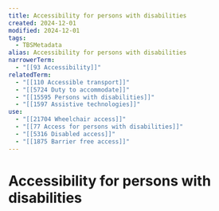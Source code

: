 ```yaml
---
title: Accessibility for persons with disabilities
created: 2024-12-01
modified: 2024-12-01
tags:
  - TBSMetadata
alias: Accessibility for persons with disabilities
narrowerTerm:
  - "[[93 Accessibility]]"
relatedTerm:
  - "[[110 Accessible transport]]"
  - "[[5724 Duty to accommodate]]"
  - "[[15595 Persons with disabilities]]"
  - "[[1597 Assistive technologies]]"
use:
  - "[[21704 Wheelchair access]]"
  - "[[77 Access for persons with disabilities]]"
  - "[[5316 Disabled access]]"
  - "[[1875 Barrier free access]]"
---
```

# Accessibility for persons with disabilities
